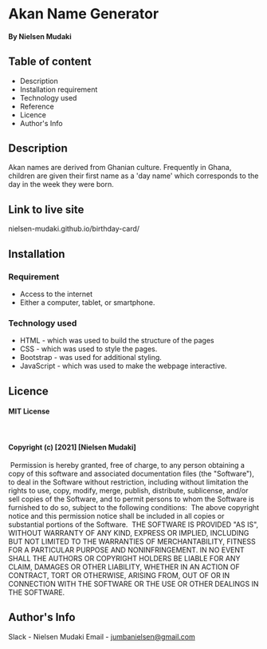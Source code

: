 # Akan Name Generator

#### By Nielsen Mudaki

## Table of content
* Description
* Installation requirement
* Technology used
* Reference
* Licence
* Author's Info

## Description
Akan names are derived from Ghanian culture. Frequently in Ghana, children are given their first name as a 'day name' which corresponds to the day in the week they were born. 

## Link to live site
nielsen-mudaki.github.io/birthday-card/

## Installation 
### Requirement
* Access to the internet
* Either a computer, tablet, or smartphone.
### Technology used
* HTML - which was used to build the structure of the pages
* CSS - which was used to style the pages.
* Bootstrap - was used for additional styling.
* JavaScript - which was used to make the webpage interactive.

## Licence
#### MIT License
​
#### Copyright (c) [2021] [Nielsen Mudaki]
​
Permission is hereby granted, free of charge, to any person obtaining a copy
of this software and associated documentation files (the "Software"), to deal
in the Software without restriction, including without limitation the rights
to use, copy, modify, merge, publish, distribute, sublicense, and/or sell
copies of the Software, and to permit persons to whom the Software is
furnished to do so, subject to the following conditions:
​
The above copyright notice and this permission notice shall be included in all
copies or substantial portions of the Software.
​
THE SOFTWARE IS PROVIDED "AS IS", WITHOUT WARRANTY OF ANY KIND, EXPRESS OR
IMPLIED, INCLUDING BUT NOT LIMITED TO THE WARRANTIES OF MERCHANTABILITY,
FITNESS FOR A PARTICULAR PURPOSE AND NONINFRINGEMENT. IN NO EVENT SHALL THE
AUTHORS OR COPYRIGHT HOLDERS BE LIABLE FOR ANY CLAIM, DAMAGES OR OTHER
LIABILITY, WHETHER IN AN ACTION OF CONTRACT, TORT OR OTHERWISE, ARISING FROM,
OUT OF OR IN CONNECTION WITH THE SOFTWARE OR THE USE OR OTHER DEALINGS IN THE
SOFTWARE.
​
## Author's Info
Slack - Nielsen Mudaki
Email - jumbanielsen@gmail.com